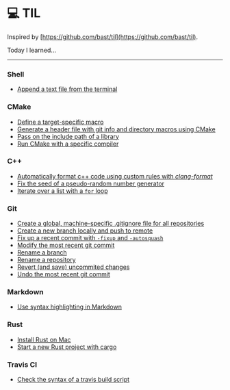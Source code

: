 #  :computer: TIL

Inspired by [https://github.com/bast/til](https://github.com/bast/til).

Today I learned...

---

### Shell
- [Append a text file from the terminal](bash/append_a_file.md)

### CMake
- [Define a target-specific macro](cmake/define_target_specific_macro.md)
- [Generate a header file with git info and directory macros using CMake](cmake/generate_header_file_with_macros.md)
- [Pass on the include path of a library](cmake/pass_on_include_folder_of_library.md)
- [Run CMake with a specific compiler](cmake/specify_compiler.md)

### C++
- [Automatically format c++ code using custom rules with *clang-format*](cpp/use_clang-format.md)
- [Fix the seed of a pseudo-random number generator](cpp/fix_prng_seed.md)
- [Iterate over a list with a ```for``` loop](cpp/iterate_over_list.md)

### Git
- [Create a global, machine-specific .gitignore file for all repositories](git/global_gitignore.md)
- [Create a new branch locally and push to remote](git/create_new_branch_locally.md)
- [Fix up a recent commit with ```-fixup``` and ```-autosquash```](git/fix_up_a_recent_commit.md)
- [Modify the most recent git commit](git/modify_recent_commit.md)
- [Rename a branch](git/rename_branch.md)
- [Rename a repository](git/rename_repository.md)
- [Revert (and save) uncommited changes](git/revert_uncommited_changes.md)
- [Undo the most recent git commit](git/undo_recent_commit.md)
<!-- - [Set up a short-cut for a url](git/shortcut_url.md) -->

### Markdown
- [Use syntax highlighting in Markdown](markdown/use_syntax_highlighting.md)

### Rust
- [Install Rust on Mac](rust/install_rust.md)
- [Start a new Rust project with cargo](rust/start_new_project.md)

### Travis CI

- [Check the syntax of a travis build script](travis/check_script.md)
